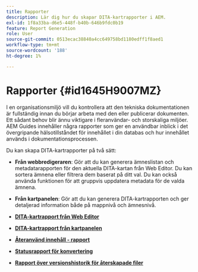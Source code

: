 ```yaml
---
title: Rapporter
description: Lär dig hur du skapar DITA-kartrapporter i AEM.
exl-id: 1f8a33ba-d6e5-448f-b40b-646b9fdc0b19
feature: Report Generation
role: User
source-git-commit: 0513ecac38840a4cc649758bd1180edff1f8aed1
workflow-type: tm+mt
source-wordcount: '188'
ht-degree: 1%

---
```


# Rapporter {#id1645H9007MZ}

I en organisationsmiljö vill du kontrollera att den tekniska dokumentationen är fullständig innan du börjar arbeta med den eller publicerar dokumenten. Ett sådant behov blir ännu viktigare i fleranvändar- och storskaliga miljöer. AEM Guides innehåller några rapporter som ger en användbar inblick i det övergripande hälsotillståndet för innehållet i din databas och hur innehållet används i dokumentationsprocessen.

Du kan skapa DITA-kartrapporter på två sätt:

- **Från webbredigeraren**: Gör att du kan generera ämneslistan och metadatarapporten för den aktuella DITA-kartan från Web Editor. Du kan sortera ämnena eller filtrera dem baserat på ditt val. Du kan också använda funktionen för att gruppvis uppdatera metadata för de valda ämnena.
- **Från kartpanelen**: Gör att du kan generera DITA-kartrapporten och ger detaljerad information både på mappnivå och ämnesnivå.

- **[DITA-kartrapport från Web Editor](reports-web-editor.md)**

- **[DITA-kartrapport från kartpanelen](reports-ditamap.md)**

- **[Återanvänd innehåll - rapport](reports-content-reuse.md)**

- **[Statusrapport för konvertering](reports-convertion-status.md)**

- **[Rapport över versionshistorik för återskapade filer](reports-reverted-file-version-history.md)**
